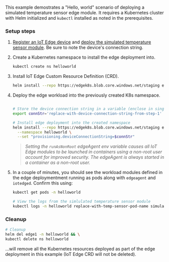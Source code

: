 This example demostrates a "Hello, world" scenario of deploying a simulated temperature sensor edge module. It requires a Kubernetes cluster with Helm initialized and `kubectl` installed as noted in the prerequisites.

### Setup steps

1. [Register an IoT Edge device](https://docs.microsoft.com/azure/iot-edge/quickstart-linux#register-an-iot-edge-device) and [deploy the simulated temperature sensor module](https://docs.microsoft.com/azure/iot-edge/quickstart-linux#deploy-a-module). Be sure to note the device's connection string.

1. Create a Kubernetes namespace to install the edge deployment into.

    ```bash
    kubectl create ns helloworld
    ```

1. Install IoT Edge Custom Resource Definition (CRD).

    ```bash
    helm install --repo https://edgek8s.blob.core.windows.net/staging edge-crd edge-kubernetes-crd  
    ```

1. Deploy the edge workload into the previously created K8s namespace.

    ```bash

    # Store the device connection string in a variable (enclose in single quotes)
    export connStr='replace-with-device-connection-string-from-step-1'

    # Install edge deployment into the created namespace
    helm install --repo https://edgek8s.blob.core.windows.net/staging edge1 edge-kubernetes \
      --namespace helloworld \
      --set "provisioning.deviceConnectionString=$connStr"

    ```

    >*Setting the `runAsNonRoot` edgeAgent env variable causes all IoT Edge modules to be launched in containers using a non-root user account for improved security. The edgeAgent is always started in a container as a non-root user.*

6. In a couple of minutes, you should see the workload modules defined in the edge deploymentment running as pods along with `edgeagent` and `iotedged`. Confirm this using:

    ```bash
    kubectl get pods -n helloworld

    # View the logs from the simlulated temperature sensor module
    kubectl logs -n helloworld replace-with-temp-sensor-pod-name simulatedtemperaturesensor
    ```

### Cleanup

```bash
# Cleanup
helm del edge1 -n helloworld && \
kubectl delete ns helloworld
 ```` 
 ...will remove all the  Kubernetes resources deployed as part of the edge deployment in this example (IoT Edge CRD will not be deleted).




